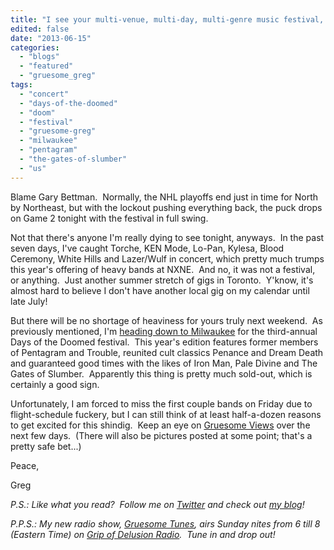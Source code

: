```yaml
---
title: "I see your multi-venue, multi-day, multi-genre music festival, and raise you...  a two-day, all-day doomfest!"
edited: false
date: "2013-06-15"
categories:
  - "blogs"
  - "featured"
  - "gruesome_greg"
tags:
  - "concert"
  - "days-of-the-doomed"
  - "doom"
  - "festival"
  - "gruesome-greg"
  - "milwaukee"
  - "pentagram"
  - "the-gates-of-slumber"
  - "us"
---
```


Blame Gary Bettman.  Normally, the NHL playoffs end just in time for North by Northeast, but with the lockout pushing everything back, the puck drops on Game 2 tonight with the festival in full swing.

Not that there's anyone I'm really dying to see tonight, anyways.  In the past seven days, I've caught Torche, KEN Mode, Lo-Pan, Kylesa, Blood Ceremony, White Hills and Lazer/Wulf in concert, which pretty much trumps this year's offering of heavy bands at NXNE.  And no, it was not a festival, or anything.  Just another summer stretch of gigs in Toronto.  Y'know, it's almost hard to believe I don't have another local gig on my calendar until late July!

But there will be no shortage of heaviness for yours truly next weekend.  As previously mentioned, I'm [heading down to Milwaukee](http://www.hellbound.ca/2013/05/finally-making-my-way-down-to-milwaukee/) for the third-annual Days of the Doomed festival.  This year's edition features former members of Pentagram and Trouble, reunited cult classics Penance and Dream Death and guaranteed good times with the likes of Iron Man, Pale Divine and The Gates of Slumber.  Apparently this thing is pretty much sold-out, which is certainly a good sign.

Unfortunately, I am forced to miss the first couple bands on Friday due to flight-schedule fuckery, but I can still think of at least half-a-dozen reasons to get excited for this shindig.  Keep an eye on [Gruesome Views](http://gruesomeviews.com/tag/days-of-the-doomed/) over the next few days.  (There will also be pictures posted at some point; that's a pretty safe bet...)

Peace,

Greg

_P.S.: Like what you read?  Follow me on [Twitter](http://twitter.com/gruesomeviews) and check out [my blog](http://gruesomeviews.com/)!_

_P.P.S.: My new radio show, [Gruesome Tunes](http://gruesomeviews.com/category/music/gruesome-tunes/), airs Sunday nites from 6 till 8 (Eastern Time) on [Grip of Delusion Radio](http://www.gripofdelusion.com/radio/).  Tune in and drop out!_
